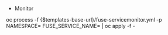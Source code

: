 - Monitor

oc process -f {$templates-base-url}/fuse-servicemonitor.yml -p NAMESPACE=<YOUR NAMESPACE> FUSE_SERVICE_NAME=<YOUR FUSE SERVICE> | oc apply -f -